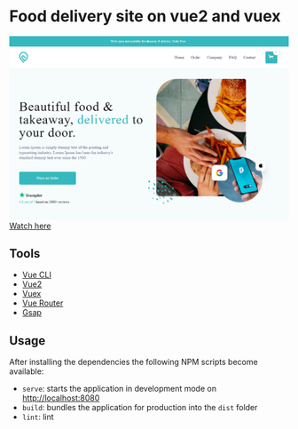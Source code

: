 # Food delivery site on vue2 and vuex

![SPA Vue2](src/assets/images/screenshot.png "SPA Vue2")
[Watch here](https://vikdimarks.github.io/burgers-shop/)

## Tools

- [Vue CLI](https://cli.vuejs.org/)
- [Vue2](https://v2.vuejs.org/v2/guide/)
- [Vuex](https://vuex.vuejs.org/)
- [Vue Router](https://router.vuejs.org/introduction.html)
- [Gsap](https://greensock.com/docs/)

## Usage

After installing the dependencies the following NPM scripts become available:

- `serve`: starts the application in development mode on [http://localhost:8080](http://localhost:9000)
- `build`: bundles the application for production into the `dist` folder
- `lint`: lint
